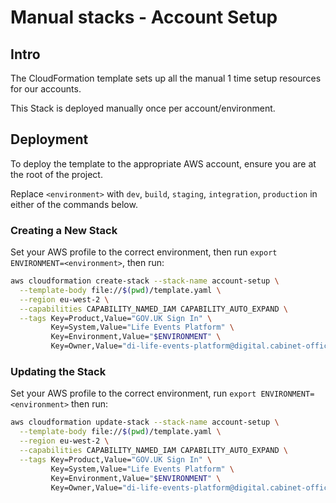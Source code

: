 # Manual stacks - Account Setup

## Intro

The CloudFormation template sets up all the manual 1 time setup resources for our accounts.

This Stack is deployed manually once per account/environment.

## Deployment

To deploy the template to the appropriate AWS account, ensure you are at the root of the project.

Replace `<environment>` with `dev`, `build`, `staging`, `integration`, `production` in either of the commands below.

### Creating a New Stack

Set your AWS profile to the correct environment, then run `export ENVIRONMENT=<environment>`, then run:

```bash
aws cloudformation create-stack --stack-name account-setup \
  --template-body file://$(pwd)/template.yaml \
  --region eu-west-2 \
  --capabilities CAPABILITY_NAMED_IAM CAPABILITY_AUTO_EXPAND \
  --tags Key=Product,Value="GOV.UK Sign In" \
         Key=System,Value="Life Events Platform" \
         Key=Environment,Value="$ENVIRONMENT" \
         Key=Owner,Value="di-life-events-platform@digital.cabinet-office.gov.uk"
```

### Updating the Stack

Set your AWS profile to the correct environment, run `export ENVIRONMENT=<environment>` then run:

```bash
aws cloudformation update-stack --stack-name account-setup \
  --template-body file://$(pwd)/template.yaml \
  --region eu-west-2 \
  --capabilities CAPABILITY_NAMED_IAM CAPABILITY_AUTO_EXPAND \
  --tags Key=Product,Value="GOV.UK Sign In" \
         Key=System,Value="Life Events Platform" \
         Key=Environment,Value="$ENVIRONMENT" \
         Key=Owner,Value="di-life-events-platform@digital.cabinet-office.gov.uk"
